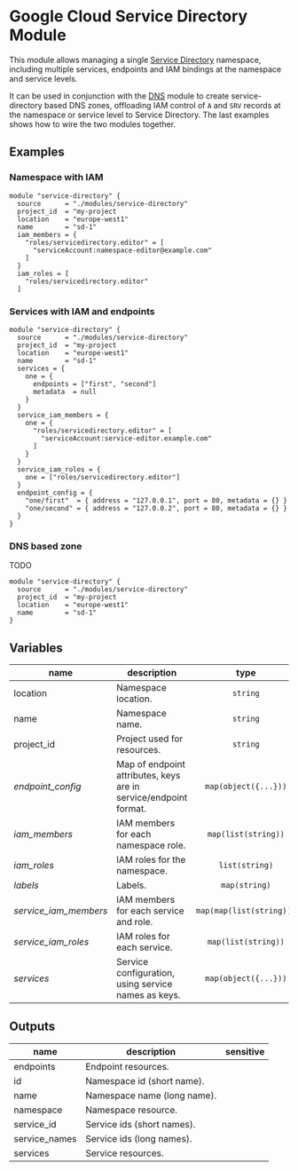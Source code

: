 # Google Cloud Service Directory Module

This module allows managing a single [Service Directory](https://cloud.google.com/service-directory) namespace, including multiple services, endpoints and IAM bindings at the namespace and service levels.

It can be used in conjunction with the [DNS](../dns) module to create service-directory based DNS zones, offloading IAM control of `A` and `SRV` records at the namespace or service level to Service Directory. The last examples shows how to wire the two modules together.


## Examples

### Namespace with IAM

```hcl
module "service-directory" {
  source      = "./modules/service-directory"
  project_id  = "my-project
  location    = "europe-west1"
  name        = "sd-1"
  iam_members = {
    "roles/servicedirectory.editor" = [
      "serviceAccount:namespace-editor@example.com"
    ]
  }
  iam_roles = [
    "roles/servicedirectory.editor"
  ]
```

### Services with IAM and endpoints

```hcl
module "service-directory" {
  source      = "./modules/service-directory"
  project_id  = "my-project
  location    = "europe-west1"
  name        = "sd-1"
  services = {
    one = {
      endpoints = ["first", "second"]
      metadata  = null
    }
  }
  service_iam_members = {
    one = {
      "roles/servicedirectory.editor" = [
        "serviceAccount:service-editor.example.com"
      ]
    }
  }
  service_iam_roles = {
    one = ["roles/servicedirectory.editor"]
  }
  endpoint_config = {
    "one/first"  = { address = "127.0.0.1", port = 80, metadata = {} }
    "one/second" = { address = "127.0.0.2", port = 80, metadata = {} }
  }
}
```

### DNS based zone

TODO

```hcl
module "service-directory" {
  source      = "./modules/service-directory"
  project_id  = "my-project
  location    = "europe-west1"
  name        = "sd-1"
}
```

<!-- BEGIN TFDOC -->
## Variables

| name | description | type | required | default |
|---|---|:---: |:---:|:---:|
| location | Namespace location. | <code title="">string</code> | ✓ |  |
| name | Namespace name. | <code title="">string</code> | ✓ |  |
| project_id | Project used for resources. | <code title="">string</code> | ✓ |  |
| *endpoint_config* | Map of endpoint attributes, keys are in service/endpoint format. | <code title="map&#40;object&#40;&#123;&#10;address  &#61; string&#10;port     &#61; number&#10;metadata &#61; map&#40;string&#41;&#10;&#125;&#41;&#41;">map(object({...}))</code> |  | <code title="">{}</code> |
| *iam_members* | IAM members for each namespace role. | <code title="map&#40;list&#40;string&#41;&#41;">map(list(string))</code> |  | <code title="">{}</code> |
| *iam_roles* | IAM roles for the namespace. | <code title="list&#40;string&#41;">list(string)</code> |  | <code title="">[]</code> |
| *labels* | Labels. | <code title="map&#40;string&#41;">map(string)</code> |  | <code title="">{}</code> |
| *service_iam_members* | IAM members for each service and role. | <code title="map&#40;map&#40;list&#40;string&#41;&#41;&#41;">map(map(list(string)))</code> |  | <code title="">{}</code> |
| *service_iam_roles* | IAM roles for each service. | <code title="map&#40;list&#40;string&#41;&#41;">map(list(string))</code> |  | <code title="">{}</code> |
| *services* | Service configuration, using service names as keys. | <code title="map&#40;object&#40;&#123;&#10;endpoints &#61; list&#40;string&#41;&#10;metadata  &#61; map&#40;string&#41;&#10;&#125;&#41;&#41;">map(object({...}))</code> |  | <code title="">{}</code> |

## Outputs

| name | description | sensitive |
|---|---|:---:|
| endpoints | Endpoint resources. |  |
| id | Namespace id (short name). |  |
| name | Namespace name (long name). |  |
| namespace | Namespace resource. |  |
| service_id | Service ids (short names). |  |
| service_names | Service ids (long names). |  |
| services | Service resources. |  |
<!-- END TFDOC -->
